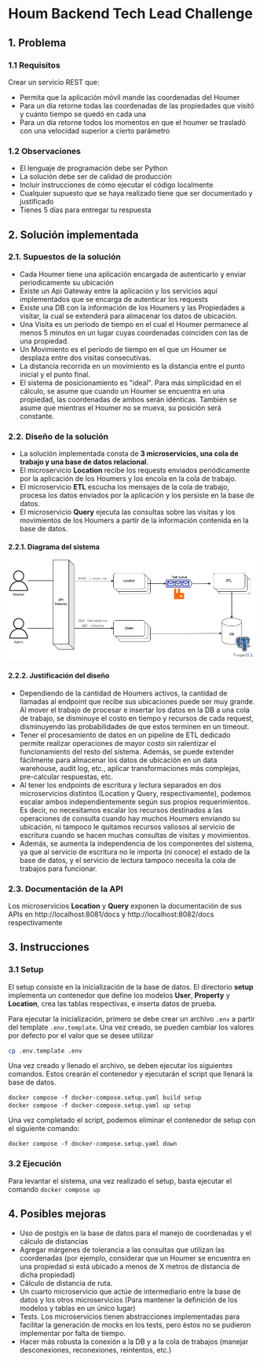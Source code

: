 # Houm Backend Tech Lead Challenge

## 1. Problema

### 1.1 Requisitos

Crear un servicio REST que:

- Permita que la aplicación móvil mande las coordenadas del Houmer
- Para un día retorne todas las coordenadas de las propiedades que visitó y cuánto tiempo se quedó en cada una
- Para un día retorne todos los momentos en que el houmer se trasladó con una velocidad superior a cierto parámetro

### 1.2 Observaciones

- El lenguaje de programación debe ser Python
- La solución debe ser de calidad de producción
- Incluir instrucciones de cómo ejecutar el código localmente
- Cualquier supuesto que se haya realizado tiene que ser documentado y justificado
- Tienes 5 días para entregar tu respuesta

## 2. Solución implementada

### 2.1. Supuestos de la solución
- Cada Houmer tiene una aplicación encargada de autenticarlo y enviar periodicamente su ubicación
- Existe un Api Gateway entre la aplicación y los servicios aquí implementados que se encarga de autenticar los requests
- Existe una DB con la información de los Houmers y las Propiedades a visitar, la cual se extenderá para almacenar los datos de ubicación.
- Una Visita es un periodo de tiempo en el cual el Houmer permanece al menos 5 minutos en un lugar cuyas coordenadas coinciden con las de una propiedad.
- Un Movimiento es el periodo de tiempo en el que un Houmer se desplaza entre dos visitas consecutivas.
- La distancia recorrida en un movimiento es la distancia entre el punto inicial y el punto final.
- El sistema de posicionamiento es "ideal". Para más simplicidad en el cálculo, se asume que cuando un Houmer se encuentra en una propiedad, las coordenadas de ambos serán idénticas. También se asume que mientras el Houmer no se mueva, su posición será constante.


### 2.2. Diseño de la solución
- La solución implementada consta de **3 microservicios, una cola de trabajo y una base de datos relacional**.
- El microservicio **Location** recibe los requests enviados periódicamente por la aplicación de los Houmers y los encola en la cola de trabajo.
- El microservicio **ETL** escucha los mensajes de la cola de trabajo, procesa los datos enviados por la aplicación y los persiste en la base de datos.
- El microservicio **Query** ejecuta las consultas sobre las visitas y los movimientos de los Houmers a partir de la información contenida en la base de datos.

#### 2.2.1. Diagrama del sistema
![Diagrama del sistema](diagram.png)

#### 2.2.2. Justificación del diseño
- Dependiendo de la cantidad de Houmers activos, la cantidad de llamadas al endpoint que recibe sus ubicaciones puede ser muy grande. Al mover el trabajo de procesar e insertar los datos en la DB a una cola de trabajo, se disminuye el costo en tiempo y recursos de cada request, disminuyendo las probabilidades de que estos terminen en un timeout.
- Tener el procesamiento de datos en un pipeline de ETL dedicado permite realizar operaciones de mayor costo sin ralentizar el funcionamiento del resto del sistema. Además, se puede extender fácilmente para almacenar los datos de ubicación en un data warehouse, audit log, etc., aplicar transformaciones más complejas, pre-calcular respuestas, etc.
- Al tener los endpoints de escritura y lectura separados en dos microservicios distintos (Location y Query, respectivamente), podemos escalar ambos independientemente según sus propios requerimientos. Es decir, no necesitamos escalar los recursos destinados a las operaciones de consulta cuando hay muchos Houmers enviando su ubicación, ni tampoco le quitamos recursos valiosos al servicio de escritura cuando se hacen muchas consultas de visitas y movimientos.
- Además, se aumenta la independencia de los componentes del sistema, ya que al servicio de escritura no le importa (ni conoce) el estado de la base de datos, y el servicio de lectura tampoco necesita la cola de trabajos para funcionar.

### 2.3. Documentación de la API

Los microservicios **Location** y **Query** exponen la documentación de sus APIs en http://localhost:8081/docs y http://localhost:8082/docs respectivamente

## 3. Instrucciones

### 3.1 Setup

El setup consiste en la inicialización de la base de datos. El directorio **setup** implementa un contenedor que define los modelos **User**, **Property** y **Location**, crea las tablas respectivas, e inserta datos de prueba.

Para ejecutar la inicialización, primero se debe crear un archivo `.env` a partir del template `.env.template`. Una vez creado, se pueden cambiar los valores por defecto por el valor que se desee utilizar

```sh
cp .env.template .env
```

Una vez creado y llenado el archivo, se deben ejecutar los siguientes comandos. Estos crearán el contenedor y ejecutarán el script que llenará la base de datos.
```
docker compose -f docker-compose.setup.yaml build setup
docker compose -f docker-compose.setup.yaml up setup
```

Una vez completado el script, podemos eliminar el contenedor de setup con el siguiente comando:
```
docker compose -f docker-compose.setup.yaml down
```

### 3.2 Ejecución

Para levantar el sistema, una vez realizado el setup, basta ejecutar el comando `docker compose up`


## 4. Posibles mejoras

- Uso de postgis en la base de datos para el manejo de coordenadas y el cálculo de distancias
- Agregar márgenes de tolerancia a las consultas que utilizan las coordenadas (por ejemplo, considerar que un Houmer se encuentra en una propiedad si está ubicado a menos de X metros de distancia de dicha propiedad)
- Cálculo de distancia de ruta.
- Un cuarto microservicio que actúe de intermediario entre la base de datos y los otros microservicios (Para mantener la definición de los modelos y tablas en un único lugar)
- Tests. Los microservicios tienen abstracciones implementadas para facilitar la generación de mocks en los tests, pero éstos no se pudieron implementar por falta de tiempo.
- Hacer más robusta la conexión a la DB y a la cola de trabajos (manejar desconexiones, reconexiones, reintentos, etc.)
